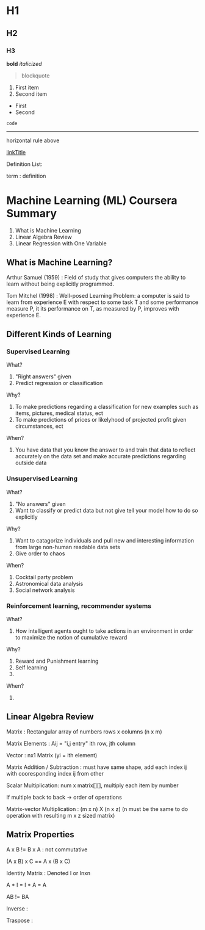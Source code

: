 # H1
## H2
### H3
**bold**
*italicized*

> blockquote
1. First item
2. Second item

- First
- Second

`code`

--- 
horizontal rule above

[linkTitle](link)

Definition List:

term
: definition


# Machine Learning (ML) Coursera Summary

1. What is Machine Learning
1. Linear Algebra Review
1. Linear Regression with One Variable

## What is Machine Learning?
Arthur Samuel (1959)
: Field of study that gives computers the ability to learn without being explicitly programmed.

Tom Mitchel (1998)
: Well-posed Learning Problem: a computer is said to learn from experience E with respect to some task T and some performance measure P, it its performance on T, as measured by P, improves with experience E.


## Different Kinds of Learning

### Supervised Learning
What?

1. "Right answers" given
1. Predict regression or classification


Why?

1. To make predictions regarding a classification for new examples such as items, pictures, medical status, ect
1. To make predictions of prices or likelyhood of projected profit given circumstances, ect

When?

1. You have data that you know the answer to and train that data to reflect accurately on the data set and make accurate predictions regarding outside data

### Unsupervised Learning

What?

1. "No answers" given
1. Want to classify or predict data but not give tell your model how to do so explicitly

Why?

1. Want to catagorize individuals and pull new and interesting information from large non-human readable data sets
1. Give order to chaos

When?

1. Cocktail party problem
1. Astronomical data analysis
1. Social network analysis


### Reinforcement learning, recommender systems

What?

1. How intelligent agents ought to take actions in an environment in order to maximize the notion of cumulative reward

Why?

1. Reward and Punishment learning
1. Self learning
1. 

When?

1.



## Linear Algebra Review

Matrix
: Rectangular array of numbers rows x columns (n x m)

Matrix Elements
: Aij = "i,j entry" ith row, jth column

Vector
: nx1 Matrix (yi = ith element)

Matrix Addition / Subtraction
: must have same shape, add each index ij with cooresponding index ij from other

Scalar Multiplication:
num x matrix[][], multiply each item by number

If multiple back to back -> order of operations

Matrix-vector Multiplication
: (m x n) X (n x z) (n must be the same to do operation with resulting m x z sized matrix)


## Matrix Properties

A x B != B x A
: not commutative

(A x B) x C == A x (B x C)

Identity Matrix
: Denoted I or Inxn

A * I = I * A = A

AB != BA

Inverse
: 

Traspose
: 